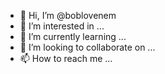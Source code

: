 - 👋 Hi, I’m @boblovenem
- 👀 I’m interested in ...
- 🌱 I’m currently learning ...
- 💞️ I’m looking to collaborate on ...
- 📫 How to reach me ...

<!---
boblovenem/boblovenem is a ✨ special ✨ repository because its `README.md` (this file) appears on your GitHub profile.
You can click the Preview link to take a look at your changes.
--->
